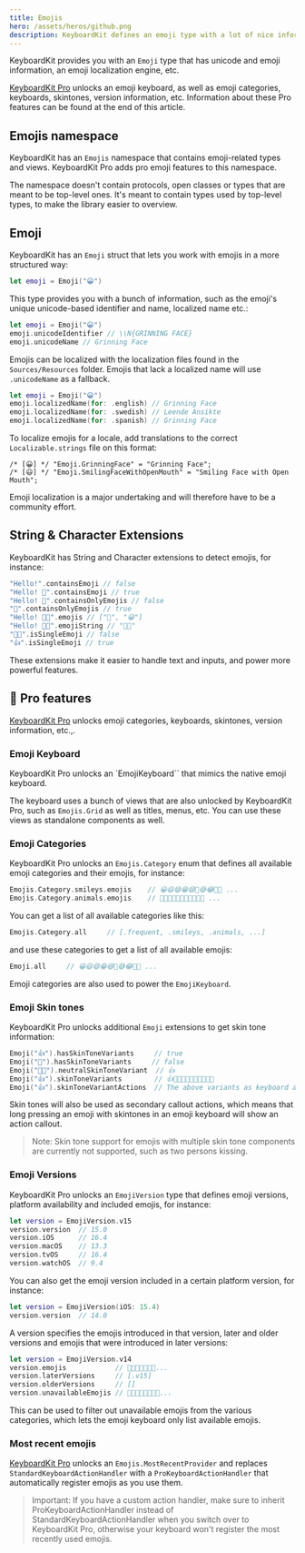 ```yaml
---
title: Emojis
hero: /assets/heros/github.png
description: KeyboardKit defines an emoji type with a lot of nice information.
---
```


KeyboardKit provides you with an ``Emoji`` type that has unicode and emoji information, an emoji localization engine, etc.

[KeyboardKit Pro][Pro] unlocks an emoji keyboard, as well as emoji categories, keyboards, skintones, version information, etc. Information about these Pro features can be found at the end of this article.



## Emojis namespace

KeyboardKit has an ``Emojis`` namespace that contains emoji-related types and views. KeyboardKit Pro adds pro emoji features to this namespace.

The namespace doesn't contain protocols, open classes or types that are meant to be top-level ones. It's meant to contain types used by top-level types, to make the library easier to overview.



## Emoji

KeyboardKit has an ``Emoji`` struct that lets you work with emojis in a more structured way:

```swift
let emoji = Emoji("😀")
```

This type provides you with a bunch of information, such as the emoji's unique unicode-based identifier and name, localized name etc.:

```swift
let emoji = Emoji("😀")
emoji.unicodeIdentifier // \\N{GRINNING FACE}
emoji.unicodeName // Grinning Face
```

Emojis can be localized with the localization files found in the `Sources/Resources` folder. Emojis that lack a localized name will use ``.unicodeName`` as a fallback.

```swift
let emoji = Emoji("😀")
emoji.localizedName(for: .english) // Grinning Face
emoji.localizedName(for: .swedish) // Leende Ansikte
emoji.localizedName(for: .spanish) // Grinning Face
```

To localize emojis for a locale, add translations to the correct `Localizable.strings` file on this format:

```
/* [😀] */ "Emoji.GrinningFace" = "Grinning Face";
/* [😃] */ "Emoji.SmilingFaceWithOpenMouth" = "Smiling Face with Open Mouth";
```

Emoji localization is a major undertaking and will therefore have to be a community effort.



## String & Character Extensions

KeyboardKit has String and Character extensions to detect emojis, for instance:

```swift
"Hello!".containsEmoji // false
"Hello! 👋".containsEmoji // true
"Hello! 👋".containsOnlyEmojis // false
"👋".containsOnlyEmojis // true
"Hello! 👋😀".emojis // ["👋", "😀"]
"Hello! 👋😀".emojiString // "👋😀"
"🫸🫷".isSingleEmoji // false
"👍".isSingleEmoji // true
```

These extensions make it easier to handle text and inputs, and power more powerful features.



## 👑 Pro features

[KeyboardKit Pro][Pro] unlocks emoji categories, keyboards, skintones, version information, etc.,.


### Emoji Keyboard

KeyboardKit Pro unlocks an `EmojiKeyboard`` that mimics the native emoji keyboard. 

The keyboard uses a bunch of views that are also unlocked by KeyboardKit Pro, such as `Emojis.Grid` as well as titles, menus, etc. You can use these views as standalone components as well. 


### Emoji Categories

KeyboardKit Pro unlocks an `Emojis.Category` enum that defines all available emoji categories and their emojis, for instance:

```swift
Emojis.Category.smileys.emojis    // 😀😃😄😁😆🥹😅😂🤣🥲 ...
Emojis.Category.animals.emojis    // 🐶🐱🐭🐹🐰🦊🐻🐼🐻‍❄️🐨 ...
```

You can get a list of all available categories like this:

```swift
Emojis.Category.all     // [.frequent, .smileys, .animals, ...]
```

and use these categories to get a list of all available emojis:

```swift
Emoji.all     // 😀😃😄😁😆🥹😅😂🤣🥲 ...
```

Emoji categories are also used to power the `EmojiKeyboard`.


### Emoji Skin tones

KeyboardKit Pro unlocks additional ``Emoji`` extensions to get skin tone information:

```swift
Emoji("👍").hasSkinToneVariants     // true
Emoji("🚀").hasSkinToneVariants     // false
Emoji("👍🏿").neutralSkinToneVariant  // 👍
Emoji("👍").skinToneVariants        // 👍👍🏻👍🏼👍🏽👍🏾👍🏿
Emoji("👍").skinToneVariantActions  // The above variants as keyboard actions
```

Skin tones will also be used as secondary callout actions, which means that long pressing an emoji with skintones in an emoji keyboard will show an action callout. 

> Note: Skin tone support for emojis with multiple skin tone components are currently not supported, such as two persons kissing.


### Emoji Versions

KeyboardKit Pro unlocks an `EmojiVersion` type that defines emoji versions, platform availability and included emojis, for instance:

```swift
let version = EmojiVersion.v15
version.version  // 15.0
version.iOS      // 16.4
version.macOS    // 13.3
version.tvOS     // 16.4
version.watchOS  // 9.4
```

You can also get the emoji version included in a certain platform version, for instance:

```swift
let version = EmojiVersion(iOS: 15.4)
version.version  // 14.0
```

A version specifies the emojis introduced in that version, later and older versions and emojis that were introduced in later versions:

```swift
let version = EmojiVersion.v14
version.emojis            // 🫠🫢🫣🫡🫥🫤🥹...
version.laterVersions     // [.v15]
version.olderVersions     // []
version.unavailableEmojis // 🫨🫸🫷🪿🫎🪼🫏🪽...
```

This can be used to filter out unavailable emojis from the various categories, which lets the emoji keyboard only list available emojis.


### Most recent emojis

[KeyboardKit Pro][Pro] unlocks an `Emojis.MostRecentProvider` and replaces ``StandardKeyboardActionHandler`` with a `ProKeyboardActionHandler` that automatically register emojis as you use them.

> Important: If you have a custom action handler, make sure to inherit ProKeyboardActionHandler instead of StandardKeyboardActionHandler when you switch over to KeyboardKit Pro, otherwise your keyboard won't register the most recently used emojis.



[Pro]: /pro
